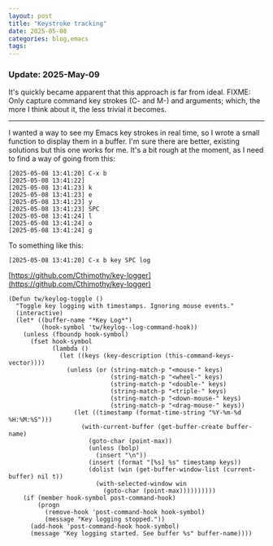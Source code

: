 ```yaml
---
layout: post
title: "Keystroke tracking"
date: 2025-05-08
categories: blog,emacs
tags: 
---
```


### Update: 2025-May-09
It's quickly became apparent that this approach is far from ideal. FIXME: Only capture command key strokes (C- and M-) and arguments;
 which, the more I think about it, the less trivial it becomes.
 
 --- 

I wanted a way to see my Emacs key strokes in real time, so I wrote a small function to display them in a buffer.
I'm sure there are better, existing solutions but this one works for me. It's a bit rough at the moment, as I need to find a way of
 going from this:

```
[2025-05-08 13:41:20] C-x b
[2025-05-08 13:41:22] 
[2025-05-08 13:41:23] k
[2025-05-08 13:41:23] e
[2025-05-08 13:41:23] y
[2025-05-08 13:41:23] SPC
[2025-05-08 13:41:24] l
[2025-05-08 13:41:24] o
[2025-05-08 13:41:24] g 
```
To something like this:
```
[2025-05-08 13:41:20] C-x b key SPC log
```

[https://github.com/Cthimothy/key-logger](https://github.com/Cthimothy/key-logger)

```
(Defun tw/keylog-toggle ()
  "Toggle key logging with timestamps. Ignoring mouse events."
  (interactive)
  (let* ((buffer-name "*Key Log*")
         (hook-symbol 'tw/keylog--log-command-hook))
    (unless (fboundp hook-symbol)
      (fset hook-symbol
            (lambda ()
              (let ((keys (key-description (this-command-keys-vector))))
                (unless (or (string-match-p "<mouse-" keys)
                            (string-match-p "<wheel-" keys)
                            (string-match-p "<double-" keys)
                            (string-match-p "<triple-" keys)
                            (string-match-p "<down-mouse-" keys)
                            (string-match-p "<drag-mouse-" keys))
                  (let ((timestamp (format-time-string "%Y-%m-%d %H:%M:%S")))
                    (with-current-buffer (get-buffer-create buffer-name)
                      (goto-char (point-max))
                      (unless (bolp)
                        (insert "\n"))
                      (insert (format "[%s] %s" timestamp keys))
                      (dolist (win (get-buffer-window-list (current-buffer) nil t))
                        (with-selected-window win
                          (goto-char (point-max))))))))))
    (if (member hook-symbol post-command-hook)
        (progn
          (remove-hook 'post-command-hook hook-symbol)
          (message "Key logging stopped."))
      (add-hook 'post-command-hook hook-symbol)
      (message "Key logging started. See buffer %s" buffer-name))))
```
